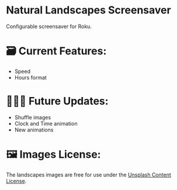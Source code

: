 # Natural Landscapes Screensaver
Configurable screensaver for Roku.

# 🗃️ Current Features:
- Speed
- Hours format

# 👨🏽‍💻 Future Updates:
- Shuffle images
- Clock and Time animation
- New animations

# 🖼️ Images License:
The landscapes images are free for use under the <a href="[url](https://unsplash.com/license)">Unsplash Content License</a>.
